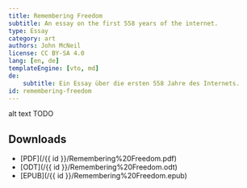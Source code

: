 ```yaml
---
title: Remembering Freedom
subtitle: An essay on the first 558 years of the internet.
type: Essay
category: art
authors: John McNeil
license: CC BY-SA 4.0
lang: [en, de]
templateEngine: [vto, md]
de:
    subtitle: Ein Essay über die ersten 558 Jahre des Internets.
id: remembering-freedom
---
```


<object data="/{{ id }}/Remembering Freedom.pdf" type="application/pdf" width="100%" height="800">alt text TODO</object>

## Downloads

- [PDF](/{{ id }}/Remembering%20Freedom.pdf)
- [ODT](/{{ id }}/Remembering%20Freedom.odt)
- [EPUB](/{{ id }}/Remembering%20Freedom.epub)
